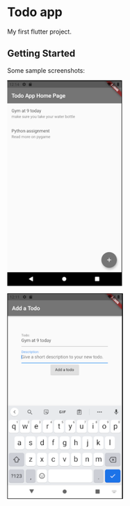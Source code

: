 # Todo app

My first flutter project.

## Getting Started

Some sample screenshots:




![](images/1.PNG)


![](images/2.PNG)
